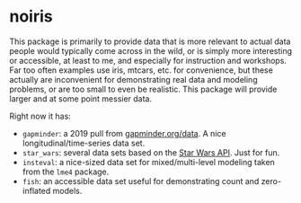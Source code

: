 
# noiris

This package is primarily to provide data that is more relevant to
actual data people would typically come across in the wild, or is simply
more interesting or accessible, at least to me, and especially for
instruction and workshops. Far too often examples use iris, mtcars, etc.
for convenience, but these actually are inconvenient for demonstrating
real data and modeling problems, or are too small to even be realistic.
This package will provide larger and at some point messier data.

Right now it has:

  - `gapminder`: a 2019 pull from
    [gapminder.org/data](http://www.gapminder.org/data/). A nice
    longitudinal/time-series data set.
  - `star_wars`: several data sets based on the [Star Wars
    API](https://swapi.co/). Just for fun.
  - `insteval`: a nice-sized data set for mixed/multi-level modeling
    taken from the `lme4` package.
  - `fish`: an accessible data set useful for demonstrating count and
    zero-inflated models.
